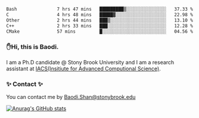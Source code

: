 <!--START_SECTION:waka-->

```txt
Bash               7 hrs 47 mins   █████████▒░░░░░░░░░░░░░░░   37.33 %
C                  4 hrs 48 mins   █████▓░░░░░░░░░░░░░░░░░░░   22.98 %
Other              2 hrs 44 mins   ███▒░░░░░░░░░░░░░░░░░░░░░   13.10 %
C++                2 hrs 33 mins   ███░░░░░░░░░░░░░░░░░░░░░░   12.28 %
CMake              57 mins         █░░░░░░░░░░░░░░░░░░░░░░░░   04.56 %
```

<!--END_SECTION:waka-->

### ✋Hi, this is Baodi. 

I am a Ph.D candidate @ Stony Brook University and I am a research assistant at [IACS(Insitiute for Advanced Computional Science)](https://iacs.stonybrook.edu/).

### ✨ Contact ✨

You can contact me by [Baodi.Shan@stonybrook.edu](mailto:Baodi.Shan@stonybrook.edu)

[![Anurag's GitHub stats](https://github-readme-stats.vercel.app/api?username=lwshanbd&theme=jolly&show_icons=true&count_private=true&include_all_commits=true)](https://github.com/anuraghazra/github-readme-stats)



<!--
**lwshanbd/lwshanbd** is a ✨ _special_ ✨ repository because its `README.md` (this file) appears on your GitHub profile.

Here are some ideas to get you started:

- 🔭 I’m currently working on ...
- 🌱 I’m currently learning ...
- 👯 I’m looking to collaborate on ...
- 🤔 I’m looking for help with ...
- 💬 Ask me about ...
- 📫 How to reach me: ...
- 😄 Pronouns: ...
- ⚡ Fun fact: ...
-->
